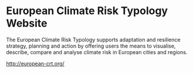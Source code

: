 # European Climate Risk Typology Website

The European Climate Risk Typology supports adaptation and resilience strategy, planning and action by offering users the means to visualise, describe, compare and analyse climate risk in European cities and regions.

http://european-crt.org/


